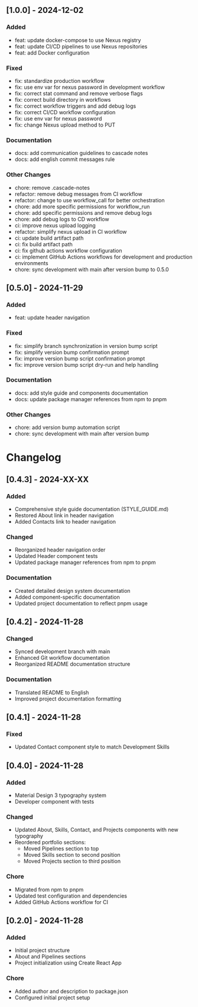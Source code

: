## [1.0.0] - 2024-12-02

### Added
- feat: update docker-compose to use Nexus registry
- feat: update CI/CD pipelines to use Nexus repositories
- feat: add Docker configuration

### Fixed
- fix: standardize production workflow
- fix: use env var for nexus password in development workflow
- fix: correct stat command and remove verbose flags
- fix: correct build directory in workflows
- fix: correct workflow triggers and add debug logs
- fix: correct CI/CD workflow configuration
- fix: use env var for nexus password
- fix: change Nexus upload method to PUT

### Documentation
- docs: add communication guidelines to cascade notes
- docs: add english commit messages rule

### Other Changes
- chore: remove .cascade-notes
- refactor: remove debug messages from CI workflow
- refactor: change to use workflow_call for better orchestration
- chore: add more specific permissions for workflow_run
- chore: add specific permissions and remove debug logs
- chore: add debug logs to CD workflow
- ci: improve nexus upload logging
- refactor: simplify nexus upload in CI workflow
- ci: update build artifact path
- ci: fix build artifact path
- ci: fix github actions workflow configuration
- ci: implement GitHub Actions workflows for development and production environments
- chore: sync development with main after version bump to 0.5.0

## [0.5.0] - 2024-11-29

### Added
- feat: update header navigation

### Fixed
- fix: simplify branch synchronization in version bump script
- fix: simplify version bump confirmation prompt
- fix: improve version bump script confirmation prompt
- fix: improve version bump script dry-run and help handling

### Documentation
- docs: add style guide and components documentation
- docs: update package manager references from npm to pnpm

### Other Changes
- chore: add version bump automation script
- chore: sync development with main after version bump

# Changelog

## [0.4.3] - 2024-XX-XX

### Added
- Comprehensive style guide documentation (STYLE_GUIDE.md)
- Restored About link in header navigation
- Added Contacts link to header navigation

### Changed
- Reorganized header navigation order
- Updated Header component tests
- Updated package manager references from npm to pnpm

### Documentation
- Created detailed design system documentation
- Added component-specific documentation
- Updated project documentation to reflect pnpm usage

## [0.4.2] - 2024-11-28

### Changed
- Synced development branch with main
- Enhanced Git workflow documentation
- Reorganized README documentation structure

### Documentation
- Translated README to English
- Improved project documentation formatting

## [0.4.1] - 2024-11-28

### Fixed
- Updated Contact component style to match Development Skills

## [0.4.0] - 2024-11-28

### Added
- Material Design 3 typography system
- Developer component with tests

### Changed
- Updated About, Skills, Contact, and Projects components with new typography
- Reordered portfolio sections:
  - Moved Pipelines section to top
  - Moved Skills section to second position
  - Moved Projects section to third position

### Chore
- Migrated from npm to pnpm
- Updated test configuration and dependencies
- Added GitHub Actions workflow for CI

## [0.2.0] - 2024-11-28

### Added
- Initial project structure
- About and Pipelines sections
- Project initialization using Create React App

### Chore
- Added author and description to package.json
- Configured initial project setup
